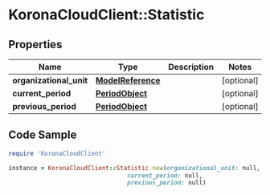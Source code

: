 # KoronaCloudClient::Statistic

## Properties

Name | Type | Description | Notes
------------ | ------------- | ------------- | -------------
**organizational_unit** | [**ModelReference**](ModelReference.md) |  | [optional] 
**current_period** | [**PeriodObject**](PeriodObject.md) |  | [optional] 
**previous_period** | [**PeriodObject**](PeriodObject.md) |  | [optional] 

## Code Sample

```ruby
require 'KoronaCloudClient'

instance = KoronaCloudClient::Statistic.new(organizational_unit: null,
                                 current_period: null,
                                 previous_period: null)
```


